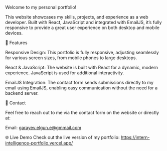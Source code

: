 Welcome to my personal portfolio!

This website showcases my skills, projects, and experience as a web developer. Built with React, JavaScript and integrated with EmailJS, it’s fully responsive to provide a great user experience on both desktop and mobile devices.

🚀 Features

Responsive Design: This portfolio is fully responsive, adjusting seamlessly for various screen sizes, from mobile phones to large desktops.

React & JavaScript: The website is built with React for a dynamic, modern experience. JavaScript is used for additional interactivity.

EmailJS Integration: The contact form sends submissions directly to my email using EmailJS, enabling easy communication without the need for a backend server.

📧 Contact

Feel free to reach out to me via the contact form on the website or directly at:

Email: garayev.elgun.e@gmmail.com

🌐 Live Demo
Check out the live version of my portfolio: https://intern-intelligence-portfolio.vercel.app/
